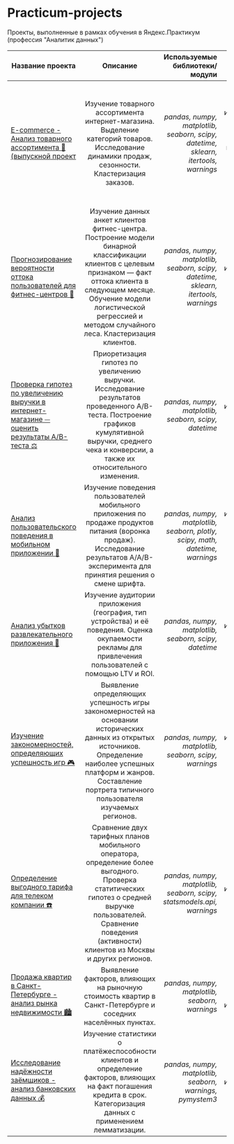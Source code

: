 # Practicum-projects
Проекты, выполненные в рамках обучения в Яндекс.Практикум (профессия "Аналитик данных")

Название проекта | Описание | Используемые библиотеки/модули| Отработанные навыки
------|:--------:|------:|------:
[E-commerce - Анализ товарного ассортимента 🛒 (выпускной проект](https://github.com/evashchylina/Practicum-projects/tree/main/E-commerce) | Изучение товарного ассортимента интернет-магазина. Выделение категорий товаров. Исследование динамики продаж, сезонности. Кластеризация заказов. | *pandas, numpy, matplotlib, seaborn, scipy, datetime, sklearn, itertools, warnings* | предобработка данных, визуализация, исследовательский анализ данных, проверка статистических гипотез, машинное обучение, кластеризация, построение дашбордов, подготовка презентации
[Прогнозирование вероятности оттока пользователей для фитнес-центров 💪](https://github.com/evashchylina/Practicum-projects/tree/main/Churn_gym-clients)| Изучение данных анкет клиентов фитнес-центра. Построение модели бинарной классификации клиентов с целевым признаком — факт оттока клиента в следующем месяце. Обучение модели логистической регрессией и методом случайного леса. Кластеризация клиентов.| *pandas, numpy, matplotlib, seaborn, scipy, datetime, sklearn, itertools, warnings* | предобработка данных, визуализация, исследовательский анализ данных, классификация, машинное обучение, кластеризация
[Проверка гипотез по увеличению выручки в интернет-магазине ⏤ оценить результаты A/B-теста ⚖️](https://github.com/evashchylina/Practicum-projects/tree/main/Online_store%20(A:B-testing))| Приоретизация гипотез по увеличению выручки. Исследование результатов проведенного А/В-теста. Построение графиков кумулятивной выручки, среднего чека и конверсии, а также их относительного изменения. | *pandas, numpy, matplotlib, seaborn, scipy, datetime* | предобработка данных, визуализация, исследовательский анализ данных, А/В-тестирование, проверка статистических гипотез
[Анализ пользовательского поведения в мобильном приложении 📲](https://github.com/evashchylina/Practicum-projects/tree/main/Mobile_users)| Изучение поведения пользователей мобильного приложения по продаже продуктов питания (воронка продаж). Исследование результатов A/A/B-эксперимента для принятия решения о смене шрифта. | *pandas, numpy, matplotlib, seaborn, plotly, scipy, math, datetime, warnings* | предобработка данных, визуализация, исследовательский анализ данных, продуктовые метрики, проверка статистических гипотез, A/B-тестирование, событийная аналитика
[Анализ убытков развлекательного приложения 🧩](https://github.com/evashchylina/Practicum-projects/tree/main/Entertainment_application)| Изучение аудитории приложения (география, тип устройства) и её поведения. Оценка окупаемости рекламы для привлечения пользователей с помощью LTV и ROI. | *pandas, numpy, matplotlib, seaborn, scipy, datetime* | предобработка данных, визуализация, исследовательский анализ данных, продуктовые метрики, юнит-экономика, когортный анализ
[Изучение закономерностей, определяющих успешность игр 🎮](https://github.com/evashchylina/Practicum-projects/tree/main/Game_success)| Выявление определяющих успешность игры закономерностей на основании исторических данных из открытых источников. Определение наиболее успешных платформ и жанров. Составление портрета типичного пользователя изучаемых регионов. | *pandas, numpy, matplotlib, seaborn, scipy, warnings* | предобработка данных, визуализация, исследовательский анализ данных, проверка статистических гипотез, описательная статистика
[Определение выгодного тарифа для телеком компании ☎️](https://github.com/evashchylina/Practicum-projects/tree/main/Tariffs_compare)| Сравнение двух тарифных планов мобильного оператора, определение более выгодного. Проверка статитических гипотез о средней выручке пользователей. Сравнение поведения (активности) клиентов из Москвы и других регионов. | *pandas, numpy, matplotlib, seaborn, scipy, statsmodels.api, warnings* | предобработка данных, визуализация, исследовательский анализ данных, проверка статистических гипотез
[Продажа квартир в Санкт-Петербурге - анализ рынка недвижимости 🏙](https://github.com/evashchylina/Practicum-projects/tree/main/Real_estate_SPb)| Выявление факторов, влияющих на рыночную стоимость квартир в Санкт-Петербурге и соседних населённых пунктах. | *pandas, numpy, matplotlib, seaborn, warnings* | предобработка данных, визуализация, исследовательский анализ данных
[Исследование надёжности заёмщиков - анализ банковских данных 💰](https://github.com/evashchylina/Practicum-projects/tree/main/Credit_research)| Изучение статистики о платёжеспособности клиентов и определение факторов, влияющих на факт погашения кредита в срок. Категоризация данных с применением лемматизации. | *pandas, numpy, matplotlib, seaborn, warnings, pymystem3* | предобработка данных, визуализация, исследовательский анализ данных, лемматизация, категоризация

